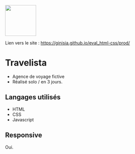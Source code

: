<img src="https://www.seekpng.com/png/full/351-3519000_stickers-dale-cooper-thumbs-up.png" width= "100" align="center">

Lien vers le site : https://ginisia.github.io/eval_html-css/prod/

# Travelista

+ Agence de voyage fictive
+ Réalisé solo / en 3 jours.

## Langages utilisés

+ HTML
+ CSS
+ Javascript

## Responsive

Oui.
